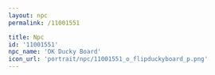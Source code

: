 ```yaml
---
layout: npc
permalink: /11001551

title: Npc
id: '11001551'
npc_name: 'OK Ducky Board'
icon_url: 'portrait/npc/11001551_o_flipduckyboard_p.png'
---
```

